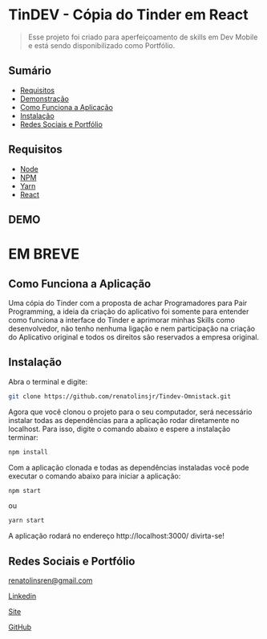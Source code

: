 # TinDEV - Cópia do Tinder em React

> Esse projeto foi criado para aperfeiçoamento de skills em Dev Mobile e está sendo disponibilizado como Portfólio.

## Sumário

- [Requisitos](#Requisitos)	
- [Demonstração](#DEMO)
- [Como Funciona a Aplicação](#Como-Funciona-a-Aplicação)
- [Instalação](#Instalação)
- [Redes Sociais e Portfólio](#Redes-Sociais-e-Portfólio)

## Requisitos

+ [Node](https://nodejs.org/)
+ [NPM](https://www.npmjs.com/)
+ [Yarn](https://reactjs.org/)
+ [React](https://pt-br.reactjs.org/)

## DEMO

# EM BREVE

## Como Funciona a Aplicação

Uma cópia do Tinder com a proposta de achar Programadores para Pair Programming, a ideia da criação do aplicativo foi somente para entender como funciona a interface do Tinder e aprimorar minhas Skills como desenvolvedor, não tenho nenhuma ligação e nem participação na criação do Aplicativo original e todos os direitos são reservados a empresa original.

## Instalação

Abra o terminal e digite:

```sh
git clone https://github.com/renatolinsjr/Tindev-Omnistack.git
```

Agora que você clonou o projeto para o seu computador, será necessário instalar todas as dependências para a aplicação rodar diretamente no localhost. Para isso, digite o comando abaixo e espere a instalação terminar:

```sh
npm install
```

Com a aplicação clonada e todas as dependências instaladas você pode executar o comando abaixo para iniciar a aplicação:

```sh
npm start
```
ou
```sh
yarn start
```


A aplicação rodará no endereço http://localhost:3000/ divirta-se!

## Redes Sociais e Portfólio

renatolinsren@gmail.com

[Linkedin](https://www.linkedin.com/in/renatolinsjr/)

[Site](https://renatolinsjr.github.io/)

[GitHub](https://github.com/renatolinsjr)
